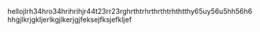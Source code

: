 <!-- The readme will be displayed. -->

hellojlrh34hro34hrihrihjr44t23rr23rghrthtrhrthrthtrhthtthy65uy56u5hh56h6hhgjlkrjgkljerlkgjlkerjgjfeksejfksjefkljef
